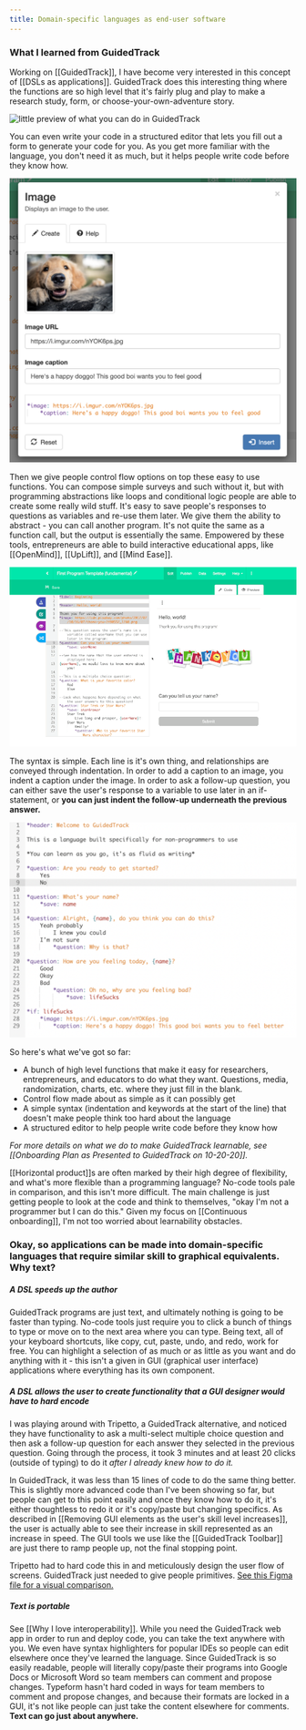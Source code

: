 ```yaml
---
title: Domain-specific languages as end-user software
---
```

### What I learned from GuidedTrack

Working on [[GuidedTrack]], I have become very interested in this concept of [[DSLs as applications]]. GuidedTrack does this interesting thing where the functions are so high level that it's fairly plug and play to make a research study, form, or choose-your-own-adventure story.

![little preview of what you can do in GuidedTrack](/assets/blogpics/debugger-lite.gif)

You can even write your code in a structured editor that lets you fill out a form to generate your code for you. As you get more familiar with the language, you don't need it as much, but it helps people write code before they know how.

![editing an image in the toolbar](/assets/blogpics/guidedtrack-image-toolbar.png)

Then we give people control flow options on top these easy to use functions. You can compose simple surveys and such without it, but with programming abstractions like loops and conditional logic people are able to create some really wild stuff. It's easy to save people's responses to questions as variables and re-use them later. We give them the ability to abstract - you can call another program. It's not quite the same as a function call, but the output is essentially the same. Empowered by these tools, entrepreneurs are able to build interactive educational apps, like [[OpenMind]], [[UpLift]], and [[Mind Ease]]. 

![little preview of what you can do in GuidedTrack](/assets/blogpics/debugger.gif)

The syntax is simple. Each line is it's own thing, and relationships are conveyed through indentation. In order to add a caption to an image, you indent a caption under the image. In order to ask a follow-up question, you can either save the user's response to a variable to use later in an if-statement, or **you can just indent the follow-up underneath the previous answer.**

![indentation-in-guidedtrack](/assets/blogpics/guided-track-indentation.png)

So here's what we've got so far:
- A bunch of high level functions that make it easy for researchers, entrepreneurs, and educators to do what they want. Questions, media, randomization, charts, etc. where they just fill in the blank.
- Control flow made about as simple as it can possibly get
- A simple syntax (indentation and keywords at the start of the line) that doesn't make people think too hard about the language
- A structured editor to help people write code before they know how

*For more details on what we do to make GuidedTrack learnable, see [[Onboarding Plan as Presented to GuidedTrack on 10-20-20]].*

[[Horizontal product]]s are often marked by their high degree of flexibility, and what's more flexible than a programming language? No-code tools pale in comparison, and this isn't more difficult. The main challenge is just getting people to look at the code and think to themselves, "okay I'm not a programmer but I can do this." Given my focus on [[Continuous onboarding]], I'm not too worried about learnability obstacles.

### Okay, so applications can be made into domain-specific languages that require similar skill to graphical equivalents. Why text?

##### A DSL speeds up the author

GuidedTrack programs are just text, and ultimately nothing is going to be faster than typing. No-code tools just require you to click a bunch of things to type or move on to the next area where you can type. Being text, all of your keyboard shortcuts, like copy, cut, paste, undo, and redo, work for free. You can highlight a selection of as much or as little as you want and do anything with it - this isn't a given in GUI (graphical user interface) applications where everything has its own component.

##### A DSL allows the user to create functionality that a GUI designer would have to hard encode

I was playing around with Tripetto, a GuidedTrack alternative, and noticed they have functionality to ask a multi-select multiple choice question and then ask a follow-up question for each answer they selected in the previous question. Going through the process, it took 3 minutes and at least 20 clicks (outside of typing) to do it *after I already knew how to do it.*

In GuidedTrack, it was less than 15 lines of code to do the same thing better. This is slightly more advanced code than I've been showing so far, but people can get to this point easily and once they know how to do it, it's either thoughtless to redo it or it's copy/paste but changing specifics. As described in [[Removing GUI elements as the user's skill level increases]], the user is actually able to see their increase in skill represented as an increase in speed. The GUI tools we use like the [[GuidedTrack Toolbar]] are just there to ramp people up, not the final stopping point.

Tripetto had to hard code this in and meticulously design the user flow of screens. GuidedTrack just needed to give people primitives. [See this Figma file for a visual comparison.](https://www.figma.com/file/dTePTU7khNGg53ho1pbH8S/DSL-vs.-GUI-Speed-Comparison?node-id=0%3A1)

##### Text is portable

See [[Why I love interoperability]]. While you need the GuidedTrack web app in order to run and deploy code, you can take the text anywhere with you. We even have syntax highlighters for popular IDEs so people can edit elsewhere once they've learned the language. Since GuidedTrack is so easily readable, people will literally copy/paste their programs into Google Docs or Microsoft Word so team members can comment and propose changes. Typeform hasn't hard coded in ways for team members to comment and propose changes, and because their formats are locked in a GUI, it's not like people can just take the content elsewhere for comments. **Text can go just about anywhere.**